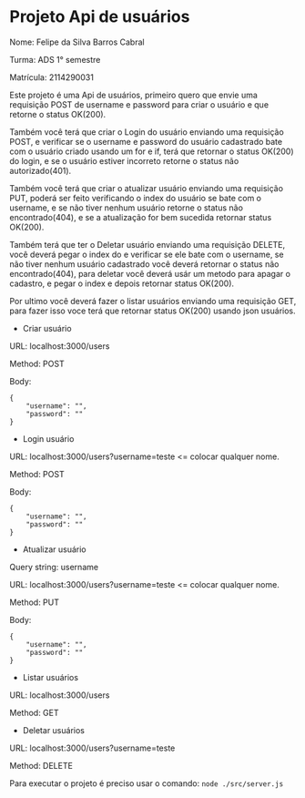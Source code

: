 # Projeto Api de usuários

Nome: Felipe da Silva Barros Cabral

Turma: ADS 1° semestre

Matrícula: 2114290031

Este projeto é uma Api de usuários, primeiro quero que envie uma requisição POST de username e password para criar o 
usuário e que retorne o status OK(200). 

Também você terá que criar o Login do usuário enviando uma requisição POST, e verificar se o username e password 
do usuário cadastrado bate com o usuário criado usando um for e if, terá que retornar o status OK(200) do login, 
e se o usuário estiver incorreto retorne o status não autorizado(401).

Também você terá que criar o atualizar usuário enviando uma requisição PUT, poderá ser feito verificando o 
index do usuário se bate com o username, e se não tiver nenhum usuário retorne o status não encontrado(404), 
e se a atualização for bem sucedida retornar status OK(200).

Também terá que ter o Deletar usuário enviando uma requisição DELETE, você deverá pegar o index do e verificar 
se ele bate com o username, se não tiver nenhum usuário cadastrado você deverá retornar o status não encontrado(404), 
para deletar você deverá usár um metodo para apagar o cadastro, e pegar o index e depois retornar status OK(200).

Por ultimo você deverá fazer o listar usuários enviando uma requisição GET, para fazer isso voce terá que retornar 
status OK(200) usando json usuários.

- Criar usuário

URL: localhost:3000/users

Method: POST

Body: 
```
{
    "username": "",
    "password": ""
}
  ```
- Login usuário

URL: localhost:3000/users?username=teste <= colocar qualquer nome.

Method: POST

Body:
```
{
    "username": "",
    "password": ""
}
  ```
- Atualizar usuário

Query string:
username

URL: localhost:3000/users?username=teste <= colocar qualquer nome.

Method: PUT

Body:
```
{
    "username": "",
    "password": ""
}
  ```
- Listar usuários

URL: localhost:3000/users

Method: GET


- Deletar usuários

URL: localhost:3000/users?username=teste

Method: DELETE

Para executar o projeto é preciso usar o comando:
```node ./src/server.js```
